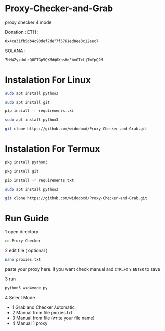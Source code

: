 # Proxy-Checker-and-Grab
proxy checker 4 mode

Donation :
ETH :
```sh
0x4ca31fb5db4c90def7de77f5761ed8ee3c12eec7
```
SOLANA :
```sh
7bM4ZyzUuLcQUFTGp5QXMdQ6XbsHoFbxGTxLjTmYpQ2M
```



# Instalation For Linux
```sh
sudo apt install python3
```
```sh
sudo apt install git
```
```sh
pip install -r requirements.txt
```
```sh
sudo apt install python3
```
```sh
git clone https://github.com/widodoxd/Proxy-Checker-and-Grab.git
```

# Instalation For Termux
```sh
pkg install python3
```
```sh
pkg install git
```
```sh
pip install -r requirements.txt
```
```sh
sudo apt install python3
```
```sh
git clone https://github.com/widodoxd/Proxy-Checker-and-Grab.git
```




# Run Guide
1 open directory
```sh 
cd Proxy-Checker
```

2 edit file ( optional )
```sh
nano proxies.txt
```
paste your proxy here. if you want check manual and ```CTRL+X``` ```Y``` ```ENTER``` to save

3 run
```sh
python3 wxd4mode.py
```
4 Select Mode
  - 1 Grab and Checker Automatic
  - 2 Manual from file proxies.txt
  - 3 Manual from file (write your file name)
  - 4 Manual 1 proxy
